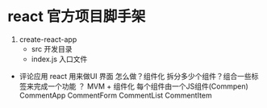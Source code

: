 # react 官方项目脚手架 

1. create-react-app
    - src 开发目录
     - index.js 入口文件 

- 评论应用 react 用来做UI 界面
  怎么做？组件化
  拆分多少个组件？组合一些标签来完成一个功能 ？
  MVM + 组件化
  每个组件由一个JS组件(Commpen)
  CommentApp
    CommentForm
    CommentList
    CommentItem
  